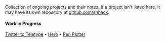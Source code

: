 Collection of ongoing projects and their notes.  If a project isn't listed here, it may have its own repository at [github.com/snhack](https://github.com/snhack/snhack.github.com/wiki/_new).

#### Work in Progress

[Twitter to Teletype](Twitter-to-Teletype) • [Hero](Hero) • [Pen Plotter](Pen-plotter)
